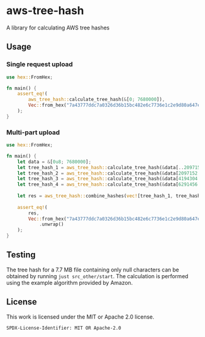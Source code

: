 # aws-tree-hash
A library for calculating AWS tree hashes

## Usage
### Single request upload
```rust
use hex::FromHex;

fn main() {
    assert_eq!(
        aws_tree_hash::calculate_tree_hash(&[0; 7680000]),
        Vec::from_hex("7a43777ddc7a0326d36b15bc482e6c7736e1c2e9d80a647e8c301646f6a4785c").unwrap()
    );
}
```

### Multi-part upload
```rust
use hex::FromHex;

fn main() {
    let data = &[0u8; 7680000];
    let tree_hash_1 = aws_tree_hash::calculate_tree_hash(&data[..2097152]);
    let tree_hash_2 = aws_tree_hash::calculate_tree_hash(&data[2097152..4194304]);
    let tree_hash_3 = aws_tree_hash::calculate_tree_hash(&data[4194304..6291456]);
    let tree_hash_4 = aws_tree_hash::calculate_tree_hash(&data[6291456..]);
    
    let res = aws_tree_hash::combine_hashes(vec![tree_hash_1, tree_hash_2, tree_hash_3, tree_hash_4]);
    
    assert_eq!(
        res,
        Vec::from_hex("7a43777ddc7a0326d36b15bc482e6c7736e1c2e9d80a647e8c301646f6a4785c")
            .unwrap()
    );
}
```

## Testing

The tree hash for a 7.7 MB file containing only null characters can be obtained by running `just src_other/start`.
The calculation is performed using the example algorithm provided by Amazon.

## License

This work is licensed under the MIT or Apache 2.0 license.

`SPDX-License-Identifier: MIT OR Apache-2.0`